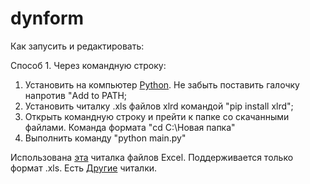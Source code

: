 # dynform

Как запусить и редактировать:

Способ 1. Через командную строку:
1. Установить на компьютер [Python](https://www.python.org/). Не забыть поставить галочку напротив "Add to PATH;
2. Установить читалку .xls файлов xlrd командой "pip install xlrd";
3. Открыть командную строку и прейти к папке со скачанными файлами. Команда формата "cd C:\Новая папка\"
4. Выполнить команду "python main.py"



Использована [эта](https://xlrd.readthedocs.io/en/latest/ "Go to Web Site XLRD") читалка файлов Excel. Поддерживается только формат .xls. Есть [Другие](https://pythonist.ru/kak-chitat-excel-fajl-xlsx-v-python/ "На сайт") читалки.
